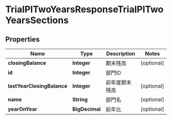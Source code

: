 

# TrialPlTwoYearsResponseTrialPlTwoYearsSections

## Properties

Name | Type | Description | Notes
------------ | ------------- | ------------- | -------------
**closingBalance** | **Integer** | 期末残高 |  [optional]
**id** | **Integer** | 部門ID | 
**lastYearClosingBalance** | **Integer** | 前年度期末残高 |  [optional]
**name** | **String** | 部門名 |  [optional]
**yearOnYear** | **BigDecimal** | 前年比 |  [optional]



